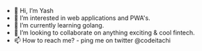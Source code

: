 - 👋 Hi, I’m Yash
- 👀 I’m interested in web applications and PWA's. 
- 🌱 I’m currently learning golang.
- 💞️ I’m looking to collaborate on anything exciting & cool fintech.
- 📫 How to reach me? - ping me on twitter @codeitachi

<!---
yashgkar/yashgkar is a ✨ special ✨ repository because its `README.md` (this file) appears on your GitHub profile.
You can click the Preview link to take a look at your changes.
--->
